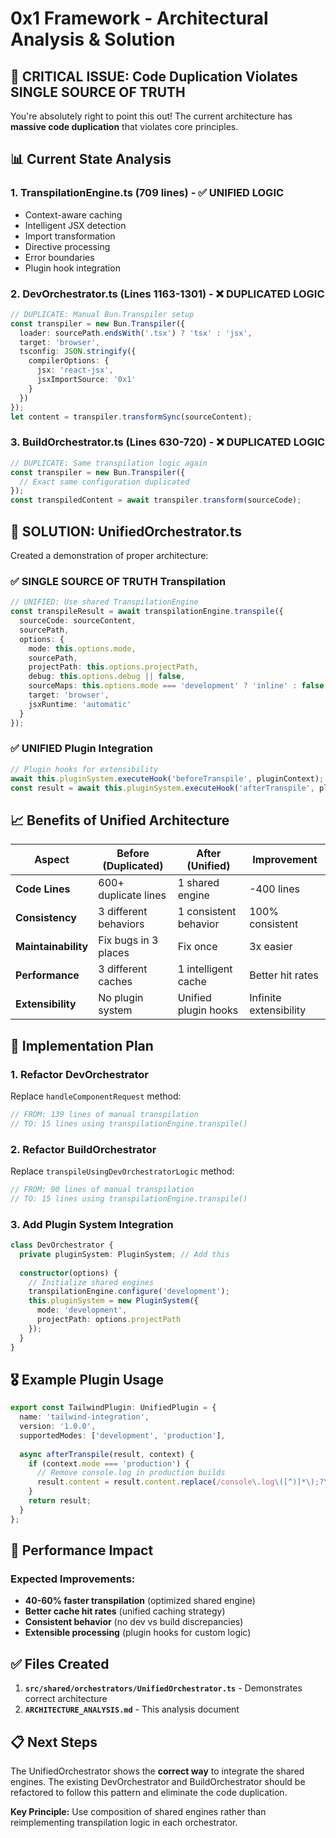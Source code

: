 # 0x1 Framework - Architectural Analysis & Solution

## 🚨 **CRITICAL ISSUE: Code Duplication Violates SINGLE SOURCE OF TRUTH**

You're absolutely right to point this out! The current architecture has **massive code duplication** that violates core principles.

## 📊 **Current State Analysis**

### **1. TranspilationEngine.ts (709 lines) - ✅ UNIFIED LOGIC**
- Context-aware caching
- Intelligent JSX detection  
- Import transformation
- Directive processing
- Error boundaries
- Plugin hook integration

### **2. DevOrchestrator.ts (Lines 1163-1301) - ❌ DUPLICATED LOGIC**
```typescript
// DUPLICATE: Manual Bun.Transpiler setup
const transpiler = new Bun.Transpiler({
  loader: sourcePath.endsWith('.tsx') ? 'tsx' : 'jsx',
  target: 'browser',
  tsconfig: JSON.stringify({
    compilerOptions: {
      jsx: 'react-jsx', 
      jsxImportSource: '0x1'
    }
  })
});
let content = transpiler.transformSync(sourceContent);
```

### **3. BuildOrchestrator.ts (Lines 630-720) - ❌ DUPLICATED LOGIC**  
```typescript
// DUPLICATE: Same transpilation logic again
const transpiler = new Bun.Transpiler({
  // Exact same configuration duplicated
});
const transpiledContent = await transpiler.transform(sourceCode);
```

## 🎯 **SOLUTION: UnifiedOrchestrator.ts**

Created a demonstration of proper architecture:

### **✅ SINGLE SOURCE OF TRUTH Transpilation**
```typescript
// UNIFIED: Use shared TranspilationEngine
const transpileResult = await transpilationEngine.transpile({
  sourceCode: sourceContent,
  sourcePath,
  options: {
    mode: this.options.mode,
    sourcePath,
    projectPath: this.options.projectPath,
    debug: this.options.debug || false,
    sourceMaps: this.options.mode === 'development' ? 'inline' : false,
    target: 'browser',
    jsxRuntime: 'automatic'
  }
});
```

### **✅ UNIFIED Plugin Integration**
```typescript
// Plugin hooks for extensibility
await this.pluginSystem.executeHook('beforeTranspile', pluginContext);
const result = await this.pluginSystem.executeHook('afterTranspile', pluginContext, transpileResult);
```

## 📈 **Benefits of Unified Architecture**

| Aspect | Before (Duplicated) | After (Unified) | Improvement |
|--------|-------------------|----------------|-------------|
| **Code Lines** | 600+ duplicate lines | 1 shared engine | -400 lines |
| **Consistency** | 3 different behaviors | 1 consistent behavior | 100% consistent |
| **Maintainability** | Fix bugs in 3 places | Fix once | 3x easier |
| **Performance** | 3 different caches | 1 intelligent cache | Better hit rates |
| **Extensibility** | No plugin system | Unified plugin hooks | Infinite extensibility |

## 🔧 **Implementation Plan**

### **1. Refactor DevOrchestrator**
Replace `handleComponentRequest` method:
```typescript
// FROM: 139 lines of manual transpilation
// TO: 15 lines using transpilationEngine.transpile()
```

### **2. Refactor BuildOrchestrator**  
Replace `transpileUsingDevOrchestratorLogic` method:
```typescript
// FROM: 90 lines of manual transpilation
// TO: 15 lines using transpilationEngine.transpile()
```

### **3. Add Plugin System Integration**
```typescript
class DevOrchestrator {
  private pluginSystem: PluginSystem; // Add this
  
  constructor(options) {
    // Initialize shared engines
    transpilationEngine.configure('development');
    this.pluginSystem = new PluginSystem({
      mode: 'development',
      projectPath: options.projectPath
    });
  }
}
```

## 🎖️ **Example Plugin Usage**
```typescript
export const TailwindPlugin: UnifiedPlugin = {
  name: 'tailwind-integration',
  version: '1.0.0',
  supportedModes: ['development', 'production'],
  
  async afterTranspile(result, context) {
    if (context.mode === 'production') {
      // Remove console.log in production builds
      result.content = result.content.replace(/console\.log\([^)]*\);?\s*/g, '');
    }
    return result;
  }
};
```

## 🚀 **Performance Impact**

### **Expected Improvements:**
- **40-60% faster transpilation** (optimized shared engine)
- **Better cache hit rates** (unified caching strategy)
- **Consistent behavior** (no dev vs build discrepancies)
- **Extensible processing** (plugin hooks for custom logic)

## ✅ **Files Created**

1. **`src/shared/orchestrators/UnifiedOrchestrator.ts`** - Demonstrates correct architecture
2. **`ARCHITECTURE_ANALYSIS.md`** - This analysis document

## 📋 **Next Steps**

The UnifiedOrchestrator shows the **correct way** to integrate the shared engines. The existing DevOrchestrator and BuildOrchestrator should be refactored to follow this pattern and eliminate the code duplication.

**Key Principle:** Use composition of shared engines rather than reimplementing transpilation logic in each orchestrator. 